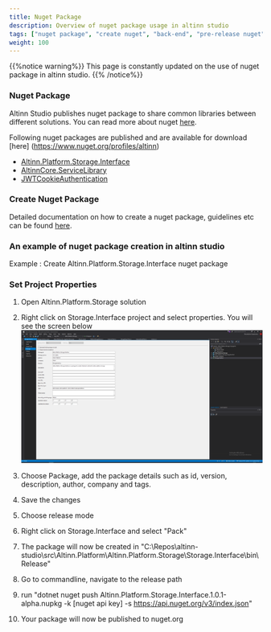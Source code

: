 ```yaml
---
title: Nuget Package
description: Overview of nuget package usage in altinn studio
tags: ["nuget package", "create nuget", "back-end", "pre-release nuget"]
weight: 100
---
```

{{%notice warning%}}
This page is constantly updated on the use of nuget package in altinn studio. 
{{% /notice%}}

### Nuget Package

Altinn Studio publishes nuget package to share common libraries between different solutions. You can read more about nuget [here](https://www.nuget.org/).

Following nuget packages are published and are available for download [here] (https://www.nuget.org/profiles/altinn)

- [Altinn.Platform.Storage.Interface](https://www.nuget.org/packages/Altinn.Platform.Storage.Interface/)
- [AltinnCore.ServiceLibrary](https://www.nuget.org/packages/AltinnCore.ServiceLibrary/)
- [JWTCookieAuthentication](https://www.nuget.org/packages/JWTCookieAuthentication/)


### Create Nuget Package

Detailed documentation on how to create a nuget package, guidelines etc can be found [here](https://docs.microsoft.com/en-us/nuget/quickstart/create-and-publish-a-package-using-visual-studio). 

### An example of  nuget package creation in altinn studio

Example : Create Altinn.Platform.Storage.Interface nuget package

### Set Project Properties

1. Open Altinn.Platform.Storage solution
2. Right click on Storage.Interface project and select properties. You will see the screen below
![Project Properties](storageinterface-props.png?width=1000 "Project Properties")

3. Choose Package, add the package details such as id, version, description, author, company and tags.
4. Save the changes
5. Choose release mode
6. Right click on Storage.Interface and select "Pack"
7. The package will now be created in "C:\Repos\altinn-studio\src\Altinn.Platform\Altinn.Platform.Storage\Storage.Interface\bin\Release"
8. Go to commandline, navigate to the release path
9. run "dotnet nuget push Altinn.Platform.Storage.Interface.1.0.1-alpha.nupkg -k [nuget api key] -s https://api.nuget.org/v3/index.json"
10. Your package will now be published to nuget.org


